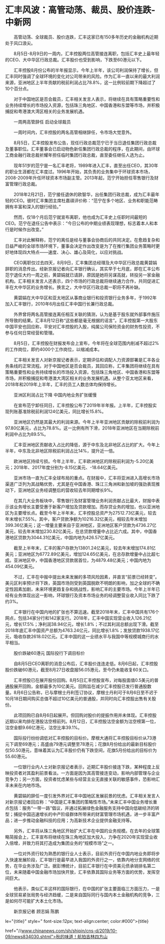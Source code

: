 # 汇丰风波：高管动荡、裁员、股价连跌-中新网

　　高管动荡、全球裁员、股价连跌，汇丰这家已有150多年历史的金融机构近期处于风口浪尖。

　　8月5日-8月9日的一周内，汇丰控股两位高管接连离职，包括汇丰史上最年轻的CEO、大中华区行政总裁。汇丰股价也受到影响，下跌至60港元以下。

　　汇丰控股8月份公布的半年报显示，今年上半年，该公司利润保持了增长，但汇丰同时强调了全球环境的变化对公司带来的风险。作为汇丰一直以来的最大利润来源，亚洲地区上半年贡献的税前利润占比78.8%，这一比例较前期下降超过了10个百分点。

　　对于中国地区是否会裁员，汇丰相关发言人表示，将继续在具有策略重要性和业务持续增长的市场投入资源，包括珠三角地区、中国香港和东盟等市场，并积极捕捉和粤港澳大湾区相关的业务发展机遇。

　　一周两高管辞任 启动全球裁员

　　一周时间内，汇丰控股的两名高管相继辞任，令市场大觉意外。

　　8月5日，汇丰控股发布公告，现任行政总裁范宁已于当日退任集团行政总裁及董事职位。汇丰董事会已启动物色新任集团行政总裁的程序，在此期间，由环球工商金融行政总裁祈耀年担任临时集团行政总裁，直至委任继任人选为止。

　　现年51岁的范宁是一名汇丰老将，1989年进入汇丰，直至出任CEO，其30年的职业生涯都在汇丰度过。1996年开始，其负责的业务集中于环球资本市场，2008-2009年升任环球资本市场副主管。2013年起，范宁开始担任零售银行及财富管理行政总裁。

　　2018年2月21日，范宁接任退休的欧智华，出任集团行政总裁，成为汇丰最年轻的CEO。彼时汇丰集团主席杜嘉祺评价称：“范宁在多个地区、业务和职能范畴拥有丰富和深入的银行经验。”

　　然而，仅18个月后范宁就宣布离职，他也成为汇丰史上任职时间最短的CEO。范宁在退任公告中表示：“今日公布的中期业绩表现理想，标志着本人和本行是时候作出改变。”

　　汇丰对此解释称，范宁的离任是经与董事会协商后的共同决定。在愈趋复杂和日益严峻的全球市场环境下，董事会决定作出改变是为了在推行集团业务策略时更好地体现四大特点——速度、决心、雄心及简化，以应对挑战。

　　CEO离职仅过去四天，8月9日，汇丰集团总经理及大中华区行政总裁黄碧娟辞职的消息传出。经新京报记者向汇丰银行确认，其实早于七月底，即在汇丰公布范宁退任大约一周之前，黄碧娟就已请辞，原因是她将另谋高就，转投另一家金融机构。汇丰相关发言人还表示，四个市场的行政总裁将继续通力合作，共同促进汇丰在大中华区的业务增长。换言之，大中华区行政总裁一职将不再补缺。

　　黄碧娟在大中华区和亚太地区从事商业银行和投资银行业务多年，于1992年加入汇丰银行，2010年6月出任汇丰中国行长兼行政总裁。

　　外界曾将两名高管接连离任相互关联的猜测，认为是基于股东就外部事件施压所导致的结果。汇丰8月12日称“这些都是毫无根据的谣言”。汇丰控股第一大股东中国平安也回应称，平安对汇丰控股的入股，纯属公司保险资金的财务性投资，不参与任何日常经营和管理。

　　8月5日，汇丰控股在财报发布会上宣布，今年将在全球范围内削减不超过2%的工作岗位，即约4000个工作岗位，以缩减成本。

　　汇丰相关发言人对新京报记者表示，定期评估和调配人力资源部署是汇丰各业务条线的正常流程。对于中国地区是否会裁员，其回应称，汇丰集团将继续在具有策略重要性和业务持续增长的市场投入资源，包括珠三角地区、中国香港和东盟等市场，并积极捕捉和粤港澳大湾区相关的业务发展机遇。从整个亚太地区来看，2018年和2019年上半年，汇丰的员工人数总体均保持增长。

　　亚洲区利润占比下降 中国内地业务扩张缓慢

　　在宣布范宁卸任同日，汇丰控股公布了2019年半年报。上半年，汇丰控股实现列账基准除税前利润124亿美元，同比增长15.8%。

　　亚洲地区仍然是其最大的利润来源。今年上半年亚洲地区贡献的除税前利润为97.80亿美元，占比为78.8%。这一比例有所下滑，2018年亚洲地区在当期除税前利润中占比为89.5%。

　　汇丰亚洲地区贡献收入占比的降低，源于中东及北非地区占比的扩大。今年上半年，中东及北非地区除税前利润占比14%，提升近一倍。

　　欧洲地区持续亏损。今年上半年，汇丰欧洲地区的除税前利润为-5.20亿美元；2018年、2017年度分别为-8.15亿美元、-18.64亿美元。

　　亚洲市场一直为汇丰全球布局的重点。在财报中，汇丰将亚洲进入高增长市场渠道广泛列为其战略优势，尤其是在中国香港、珠江三角洲和新加坡的强劲表现推动下，亚洲地区业务经调整后的营收较去年同期增长9%。

　　在其几大业务板块中，零售银行及财富管理业务利润贡献占比最大，财报中表示该业务增长主要受惠于新客户增加及贷款增加。而存贷业务的增加，也以亚洲地区为主要增长点。截至今年上半年末，汇丰控股总资产为27512.73亿美元，较去年末增长7.55%。其中，客户贷款净额为10216.32亿美元，相较去年末增加399.36亿美元；这一增量主要来自于亚洲地区，亚洲地区客户贷款为4736.27亿美元，较去年末增加230.82亿美元，在总贷款增量中占比近六成。其中，中国香港地区贷款为3044.31亿美元，中国内地为426.57亿美元。

　　截至上半年末，汇丰的客户存款为13801.24亿美元，较去年末增加174.81亿美元；亚洲地区为6772.89亿美元，增加124.65亿美元，在总存款增量中占比超七成。亚洲地区中，中国香港地区贷款居首位，为4879.48亿美元；中国内地为454.09亿美元。

　　不过，汇丰在中报中提出未来发展的多项风险因素，并直言“前景已经转变”。美元区利率预计将下跌，英国市场则受到英国脱欧不明朗的影响，加之全球的不确定性因素加剧，未来环境更趋复杂和挑战性，影响汇丰的主要市场。今年上半年已经有业务体现出这一影响，环球银行及资本市场业务的经调整营业收入同比下跌了约3%。

　　汇丰银行在中国内地的扩张也不算迅速。截至2018年末，汇丰中国共有176个网点，包括34家分行和142家支行。2018年，汇丰中国实现营业收入126.21亿元，增长17.5%；净利润38.94亿元，增长1.8%；不过其利润总额出现下滑。截至2018年底汇丰中国资产总额为4763.24亿元，同比增长1.8%；发放贷款1938.17亿元，吸收存款2618.02亿元。汇丰中国的这一业绩水平与我国中等规模城商行的水平相当。

　　股价跌破60港元 国际投行下调目标价

　　自8月5日CEO离职的消息公布后，汇丰股价连连走低。8月6日起，汇丰控股股价跌破60港元，截至8月27日收盘报56.05港元，至今仍未能收复60关口。

　　汇丰控股已在展开股份回购。8月5日汇丰控股宣布，对每股面值0.5美元的普通股展开回购，金额最多为10亿美元。回购旨在减少汇丰控股已发行普通股数量。8月6日公告称，已与摩根士丹利签订协议，摩根士丹利可于8月6日至不迟于10月18日期间购买总值不超过10亿美元的普通股，并同时向汇丰控股出售有关股份。

　　此项回购已自8月6日起展开。但回购对股价的提振作用并未体现。汇丰控股近期以来均排在港股沽空榜前列。8月12日，汇丰控股沽空金额为沽空榜第一位，沽空金额9.66亿港元，沽空比率39.1%。

　　国际投行纷纷调低对汇丰控股的目标价。摩根大通将汇丰控股目标价从73港元下调至69港元；高盛由79港元调整至78港元；花旗8月份给出的最新目标股价仅50.50港元，意味着其认为汇丰股价仍有下跌空间，花旗5月份给出的目标价为55.60港元。

　　一位银行业内人士对新京报记者表示，近期汇丰股价接连下跌，某种程度上反映投资者对其盈利前景看淡。一方面是因为其高管接连变动，影响内部管理与企业竞争力；另一方面，投资者忧虑某些与经营主业无直接关联的敏感事件，恐影响汇丰未来在内地市场。

　　黄碧娟的辞任一度引发外界对汇丰中国地区发展前景的忧虑。汇丰相关发言人对新京报记者回应称：“中国是汇丰集团的策略性市场。”未来汇丰中国业务增长重点包括：服务“一带一路”倡议，并通过拓展绿色金融服务支持中国向低碳经济的转型；捕捉中国迅速增长的中产阶级群体所带来的财富管理市场机遇，进一步丰富产品；进一步推动金融科技的应用；为高新技术企业提供金融支持等。

　　另外，汇丰将从珠三角地区开始扩大汇丰在中国的业务规模。在去年的全球策略简报会上，汇丰宣布将继续在珠三角地区加大投入，力争在2020年实现营业收入倍增，并致力将其打造成为集团业务的“规模市场”之一。

　　一位对外资行较为熟悉的银行业人士表示，目前外资行在中国内地业务即将步入快速发展阶段，汇丰银行是最早进入我国的外资行之一，依靠内地分支网络的优势，在华业务涉及广泛。据彭博统计，目前汇丰银行在中资美元债承销排名第二位，未来随着中国金融市场加快开放，汇丰依靠其国际业务等方面的优势，发挥空间巨大。

　　他表示，类似汇丰这样的国际银行，在中国的扩张主要面临三方面压力，一是全球贸易紧张局势与经济趋缓，二是来自国际同行与国内本土金融机构的竞争，三是如何尽可能扩大本土化市场。

　　新京报记者 顾志娟 陈鹏

le="{title}" style=" font-size:12px; text-align:center; color:#000">{title}

href="//www.chinanews.com/sh/shipin/cns-d/2019/10-09/news834030.shtml">秋的味道！航拍吉林四方山
